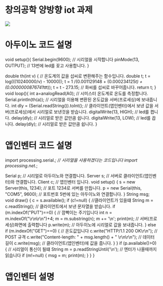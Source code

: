 # 창의공학 양방향 iot 과제


<img src="https://user-images.githubusercontent.com/61526925/204763893-f2a8641a-3b45-47da-be86-6a52e59cba0c.gif">

# 아두이노 코드 설명
void setup(){
  Serial.begin(9600); // 시리얼을 시작합니다
  pinMode(13, OUTPUT); // 13번에 led를 꽂고 사용합니다.
}


double th(int v) { // 온도계의 값을 섭씨로 변환해주는 함수입니다.
  double t;
  t = log(((10240000/v) - 10000));
  t = 1 /(0.001129148 + (0.000234125*t) + (0.0000000876741*t*t*t));
  t = t - 273.15; // 화씨를 섭씨로 바꾸어줍니다.
  return t;
}
void loop(){
  int a=analogRead(A0); // 시미스터 온도계로 온도를 측정합니다.
  Serial.println(th(a)); // 시리얼을 이용해 변환된 온도값을 서버(프로세싱)에 보내줍니다.
  int dly = (Serial.readString()).toInt(); // 클라이언트(앱인벤터)에서 보낸 값을 서버(프로세싱)에서 시리얼로 보낸것을 받습니다.
  digitalWrite(13, HIGH); // led를 켭니다.
  delay(dly); // 시리얼로 받은 값만큼 쉽니다.
  digitalWrite(13, LOW); // led를 끕니다.
  delay(dly); // 시리얼로 받은 값만큼 쉽니다.
}

# 앱인벤터 코드 설명
import processing.serial.*; // 시리얼을 사용하겠다는 코드입니다
import processing.net.*;

Serial p; // 시리얼로 아두이노와 연결합니다.
Server s; // 서버로 클라이언트(앱인벤터)와 연결합니다.
Client c; // 앱인벤터 입니다.
void setup() {
  s = new Server(this, 1234); // 포트 1234로 서버를 만듭니다.
  p = new Serial(this, "COM5", 9600); // 포트번호 5번에 있는 아두이노와 연결합니다.
}
String msg;
void draw() {
  c = s.available(); 
  if (c!=null) { //클라이언트가 있을떄
    String m = c.readString(); // 클라이언트에서 보낸 문자열을 받습니다.
    if (m.indexOf("PUT")==0) { // 깜빡이는 주기입니다
      int n = m.indexOf("\r\n\r\n")+4;
      m = m.substring(n);
      m += '\n';
      print(m); // 서버(프로세싱)화면에 출력합니다
      p.write(m); // 아두이노에 시리얼로 값을 보내줍니다.
    }
    else if (m.indexOf("GET")==0) { // 온도값입니다
      c.write("HTTP/1.1 200 OK\r\n"); // POST 규격
      c.write("Content-length: " + msg.length() + " \r\n\r\n"); // 데이터 길이
      c.write(msg); // 클라이언트(앱인벤터)에 값을 줍니다.
    }
  }
  if (p.available()>0) { // 시리얼이 통신이 될떄
    String m = p.readStringUntil('\n'); // 엔터가 나올때까지 읽습니다
    if (m!=null) {
      msg = m; 
      print(m);
    }
  }
}

# 앱인벤터 설명

